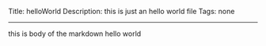 Title: helloWorld
Description: this is just an hello world file
Tags: none

---

this is body of the markdown
hello world
